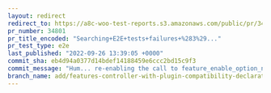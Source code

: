 ```yaml
---
layout: redirect
redirect_to: https://a8c-woo-test-reports.s3.amazonaws.com/public/pr/34801/e2e/index.html
pr_number: 34801
pr_title_encoded: "Searching+E2E+tests+failures+%283%29..."
pr_test_type: e2e
last_published: "2022-09-26 13:39:05 +0000"
commit_sha: eb4d94a0377d14bdef14188459e6ccc2bd15c9f3
commit_message: "Hum... re-enabling the call to feature_enable_option_name"
branch_name: add/features-controller-with-plugin-compatibility-declaration-take-2-bis
---
```

